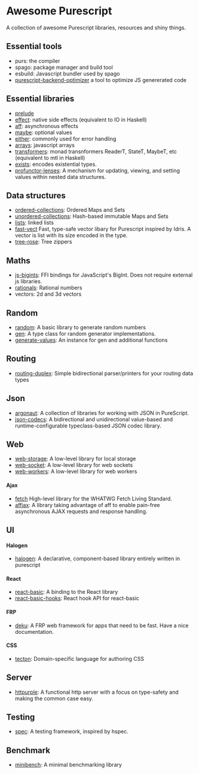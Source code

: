 # Awesome Purescript

A collection of awesome Purescript libraries, resources and shiny things.

## Essential tools
- purs: the compiler
- spago: package manager and build tool
- esbuild: Javascript bundler used by spago
- [purescript-backend-optimizer](https://github.com/aristanetworks/purescript-backend-optimizer) a tool to optimize JS genererated code

## Essential libraries
- [prelude](https://github.com/purescript/purescript-prelude)
- [effect](https://github.com/purescript/purescript-effect): native side effects (equivalent to IO in Haskell)
- [aff](https://github.com/purescript-contrib/purescript-aff): asynchronous effects
- [maybe](https://github.com/purescript/purescript-maybe): optional values
- [either](https://github.com/purescript/purescript-either): commonly used for error handling
- [arrays](https://github.com/purescript/purescript-arrays): javascript arrays
- [transformers](https://github.com/purescript/purescript-transformers): monad transnformers ReaderT, StateT, MaybeT, etc (equivalent to mtl in Haskell)
- [exists](https://github.com/purescript/purescript-exists): encodes existential types.
- [profunctor-lenses](https://github.com/purescript-contrib/purescript-profunctor-lenses): A mechanism for updating, viewing, and setting values within nested data structures.

## Data structures
- [ordered-collections](https://github.com/purescript/purescript-ordered-collections): Ordered Maps and Sets
- [unordered-collections](https://github.com/fehrenbach/purescript-unordered-collections): Hash-based immutable Maps and Sets
- [lists](https://github.com/purescript/purescript-lists): linked lists
- [fast-vect](https://github.com/sigma-andex/purescript-fast-vect) Fast, type-safe vector libary for Purescript inspired by Idris. A vector is list with its size encoded in the type.
- [tree-rose](https://github.com/JordanMartinez/purescript-tree-rose): Tree zippers

## Maths
- [js-bigints](https://github.com/rowtype-yoga/purescript-js-bigints):  FFI bindings for JavaScript's BigInt. Does not require external js libraries.
- [rationals](https://github.com/purescript-contrib/purescript-rationals): Rational numbers
- vectors: 2d and 3d vectors

## Random
- [random](https://github.com/purescript/purescript-random): A basic library to generate random numbers
- [gen](https://github.com/purescript/purescript-gen): A type class for random generator implementations.
- [generate-values](https://github.com/jordanmartinez/purescript-generate-values): An instance for gen and additional functions

## Routing
- [routing-duplex](https://github.com/natefaubion/purescript-routing-duplex): Simple bidirectional parser/printers for your routing data types

## Json
- [argonaut](https://github.com/purescript-contrib/purescript-argonaut): A collection of libraries for working with JSON in PureScript.
- [json-codecs](https://github.com/jordanmartinez/purescript-json-codecs): A bidirectional and unidirectional value-based and runtime-configurable typeclass-based JSON codec library. 

## Web

- [web-storage](https://github.com/purescript-web/purescript-web-storage): A low-level library for local storage
- [web-socket](https://github.com/purescript-web/purescript-web-socket): A low-level library for web sockets
- [web-workers](https://github.com/gbagan/purescript-web-workers): A low-level library for web workers

#### Ajax
- [fetch](https://github.com/rowtype-yoga/purescript-fetch) High-level library for the WHATWG Fetch Living Standard.
- [affjax](https://github.com/purescript-contrib/purescript-affjax): A library taking advantage of aff to enable pain-free asynchronous AJAX requests and response handling.

## UI
#### Halogen
- [halogen](https://github.com/purescript-halogen/purescript-halogen): A declarative, component-based library entirely written in purescript

#### React
- [react-basic](https://github.com/lumihq/purescript-react-basic): A binding to the React library
- [react-basic-hooks](https://github.com/megamaddu/purescript-react-basic-hooks): React hook API for react-basic

#### FRP
- [deku](https://github.com/mikesol/purescript-deku): A FRP web framework for apps that need to be fast. Have a nice documentation.

#### CSS
- [tecton](https://github.com/nsaunders/purescript-tecton): Domain-specific language for authoring CSS

## Server
- [httpurple](https://github.com/sigma-andex/purescript-httpurple): A functional http server with a focus on type-safety and making the common case easy.

## Testing
- [spec](https://github.com/purescript-spec/purescript-spec): A testing framework, inspired by hspec.

## Benchmark
- [minibench](https://github.com/purescript/purescript-minibench): A minimal benchmarking library
